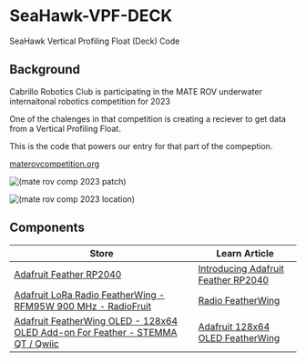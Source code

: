 # SeaHawk-VPF-DECK

SeaHawk Vertical Profiling Float (Deck) Code

## Background

Cabrillo Robotics Club is participating in the MATE ROV underwater internaitonal robotics competition for 2023

One of the chalenges in that competition is creating a reciever to get data from a Vertical Profiling Float.

This is the code that powers our entry for that part of the compeption.

[materovcompetition.org](https://materovcompetition.org/world-championship)

![(mate rov comp 2023 patch)](https://materovcompetition.org/hs-fs/hubfs/MATE-ROV-Competition-2023-Patch.png?width=900&height=900&name=MATE-ROV-Competition-2023-Patch.png)

![(mate rov comp 2023 location)](https://materovcompetition.org/hubfs/Longmont%20St.%20Vrain%20announcement.png)

## Components

| Store | Learn Article |
| -----| -----|
| [Adafruit Feather RP2040](https://www.adafruit.com/product/4884) | [Introducing Adafruit Feather RP2040](https://learn.adafruit.com/adafruit-feather-rp2040-pico/overview) |
| [Adafruit LoRa Radio FeatherWing - RFM95W 900 MHz - RadioFruit](https://www.adafruit.com/product/3231) | [Radio FeatherWing](https://learn.adafruit.com/radio-featherwing/overview) |
| [Adafruit FeatherWing OLED - 128x64 OLED Add-on For Feather - STEMMA QT / Qwiic](https://www.adafruit.com/product/4650) | [Adafruit 128x64 OLED FeatherWing](https://learn.adafruit.com/adafruit-128x64-oled-featherwing/overview) |
